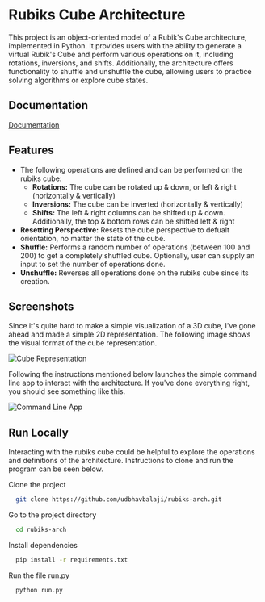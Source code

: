 
# Rubiks Cube Architecture

This project is an object-oriented model of a Rubik's Cube architecture, implemented in Python. It provides users with the ability to generate a virtual Rubik's Cube and perform various operations on it, including rotations, inversions, and shifts. Additionally, the architecture offers functionality to shuffle and unshuffle the cube, allowing users to practice solving algorithms or explore cube states.


## Documentation

[Documentation](https://linktodocumentation)
## Features

- The following operations are defined and can be performed on the rubiks cube:
    - **Rotations:** The cube can be rotated up & down, or left & right (horizontally & vertically)
    - **Inversions:** The cube can be inverted (horizontally & vertically)
    - **Shifts:** The left & right columns can be shifted up & down. Additionally, the top & bottom rows can be shifted left & right
- **Resetting Perspective:** Resets the cube perspective to defualt orientation, no matter the state of the cube.
- **Shuffle:** Performs a random number of operations (between 100 and 200) to get a completely shuffled cube. Optionally, user can supply an input to set the number of operations done.
- **Unshuffle:** Reverses all operations done on the rubiks cube since its creation.


## Screenshots

Since it's quite hard to make a simple visualization of a 3D cube, I've gone ahead and made a simple 2D representation. The following image shows the visual format of the cube representation.

![Cube Representation](https://i.imgur.com/diCm6fQ.png)

Following the instructions mentioned below launches the simple command line app to interact with the architecture. If you've done everything right, you should see something like this.

![Command Line App](https://i.imgur.com/4MtGxqV.png)


## Run Locally

Interacting with the rubiks cube could be helpful to explore the operations and definitions of the architecture. Instructions to clone and run the program can be seen below.

Clone the project

```zsh
  git clone https://github.com/udbhavbalaji/rubiks-arch.git
```

Go to the project directory

```zsh
  cd rubiks-arch
```

Install dependencies

```zsh
  pip install -r requirements.txt
```

Run the file run.py

```zsh
  python run.py
```

